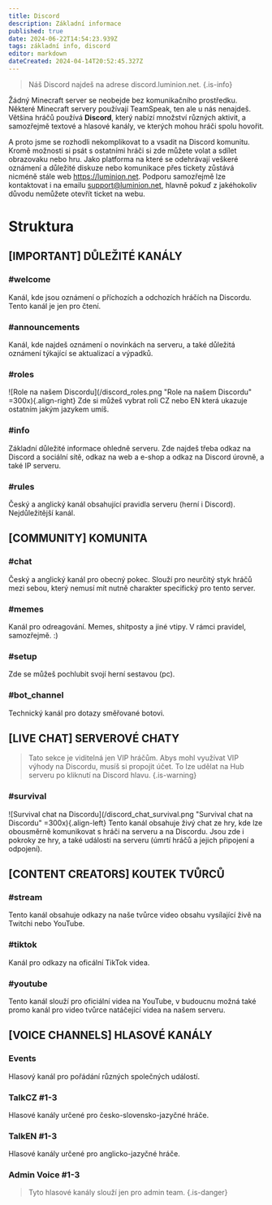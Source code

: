 ```yaml
---
title: Discord
description: Základní informace
published: true
date: 2024-06-22T14:54:23.939Z
tags: základní info, discord
editor: markdown
dateCreated: 2024-04-14T20:52:45.327Z
---
```


> Náš Discord najdeš na adrese discord.luminion.net.
{.is-info}

Žádný Minecraft server se neobejde bez komunikačního prostředku. Některé Minecraft servery používají TeamSpeak, ten ale u nás nenajdeš. Většina hráčů používá **Discord**, který nabízí množství různých aktivit, a samozřejmě textové a hlasové kanály, ve kterých mohou hráči spolu hovořit.

A proto jsme se rozhodli nekomplikovat to a vsadit na Discord komunitu. Kromě možnosti si psát s ostatními hráči si zde můžete volat a sdílet obrazovaku nebo hru. 
Jako platforma na které se odehrávají veškeré oznámení a důležité diskuze nebo komunikace přes tickety zůstává nicméně stále web https://luminion.net. Podporu samozřejmě lze kontaktovat i na emailu support@luminion.net, hlavně pokuď z jakéhokoliv důvodu nemůžete otevřít ticket na webu.

# Struktura
## [IMPORTANT] DŮLEŽITÉ KANÁLY
### #welcome
Kanál, kde jsou oznámení o příchozích a odchozích hráčích na Discordu. Tento kanál je jen pro čtení.

### #announcements
Kanál, kde najdeš oznámení o novinkách na serveru, a také důležitá oznámení týkající se aktualizací a výpadků.

### #roles
![Role na našem Discordu](/discord_roles.png "Role na našem Discordu" =300x){.align-right} Zde si můžeš vybrat roli CZ nebo EN která ukazuje ostatním jakým jazykem umíš.
<div class="clear"></div>

### #info
Základní důležité informace ohledně serveru. Zde najdeš třeba odkaz na Discord a sociální sítě, odkaz na web a e-shop a odkaz na Discord úrovně, a také IP serveru.
### #rules
Český a anglický kanál obsahující pravidla serveru (herní i Discord). Nejdůležitější kanál.

## [COMMUNITY] KOMUNITA
### #chat
Český a anglický kanál pro obecný pokec. Slouží pro neurčitý styk hráčů mezi sebou, který nemusí mít nutně charakter specifický pro tento server.

### #memes
Kanál pro odreagování. Memes, shitposty a jiné vtipy. V rámci pravidel, samozřejmě. :)

### #setup
Zde se můžeš pochlubit svojí herní sestavou (pc).

### #bot_channel
Technický kanál pro dotazy směřované botovi.

## [LIVE CHAT] SERVEROVÉ CHATY
> Tato sekce je viditelná jen VIP hráčům. Abys mohl využívat VIP výhody na Discordu, musíš si propojit účet. To lze udělat na Hub serveru po kliknutí na Discord hlavu.
{.is-warning}

### #survival
![Survival chat na Discordu](/discord_chat_survival.png "Survival chat na Discordu" =300x){.align-left} Tento kanál obsahuje živý chat ze hry, kde lze obousměrně komunikovat s hráči na serveru a na Discordu. Jsou zde i pokroky ze hry, a také události na serveru (úmrtí hráčů a jejich připojení a odpojení).
<div class="clear"></div>

## [CONTENT CREATORS] KOUTEK TVŮRCŮ
### #stream
Tento kanál obsahuje odkazy na naše tvůrce video obsahu vysílající živě na Twitchi nebo YouTube.

### #tiktok
Kanál pro odkazy na oficální TikTok videa.

### #youtube
Tento kanál slouží pro oficiální videa na YouTube, v budoucnu možná také promo kanál pro video tvůrce natáčející videa na našem serveru.

## [VOICE CHANNELS] HLASOVÉ KANÁLY
### Events
Hlasový kanál pro pořádání různých společných událostí.
### TalkCZ #1-3
Hlasové kanály určené pro česko-slovensko-jazyčné hráče.

### TalkEN #1-3
Hlasové kanály určené pro anglicko-jazyčné hráče.

### Admin Voice #1-3
> Tyto hlasové kanály slouží jen pro admin team.
{.is-danger}
